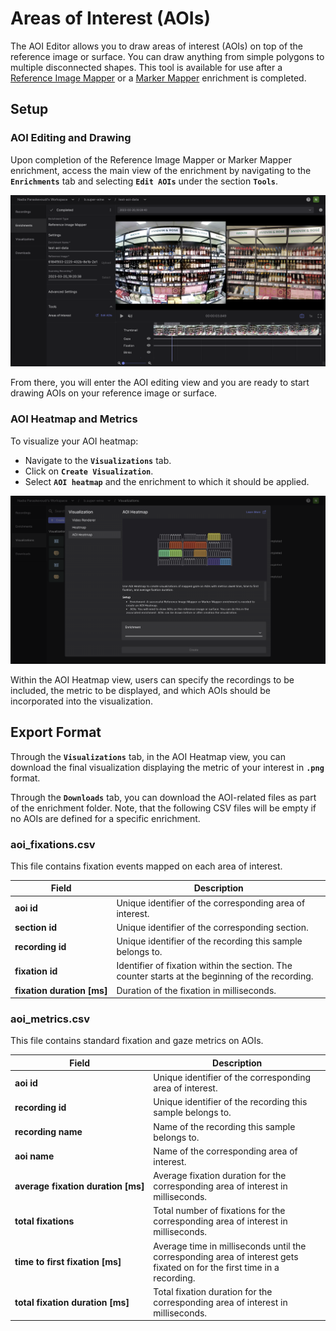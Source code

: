 # Areas of Interest (AOIs)

The AOI Editor allows you to draw areas of interest (AOIs) on top of the reference image or surface. You can draw anything from simple polygons to multiple disconnected shapes. This tool is available for use after a [Reference Image Mapper](https://docs.pupil-labs.com/neon/pupil-cloud/enrichments/reference-image-mapper/) or a [Marker Mapper](https://docs.pupil-labs.com/neon/pupil-cloud/enrichments/marker-mapper/) enrichment is completed.

## Setup

### AOI Editing and Drawing

Upon completion of the Reference Image Mapper or Marker Mapper enrichment, access the main view of the enrichment by navigating to the **`Enrichments`** tab and selecting **`Edit AOIs`** under the section **`Tools`**.

![Edit AOIs](./AOI_enrichment_view.png)

From there, you will enter the AOI editing view and you are ready to start drawing AOIs on your reference image or surface.

<Youtube src="7-9m3Mq-fio"/>

### AOI Heatmap and Metrics

To visualize your AOI heatmap:

- Navigate to the **`Visualizations`** tab.
- Click on **`Create Visualization`**.
- Select **`AOI heatmap`** and the enrichment to which it should be applied.

![View AOI heatmap](./View_AOI_heatmap.png)

Within the AOI Heatmap view, users can specify the recordings to be included, the metric to be displayed, and which AOIs should be incorporated into the visualization.

<Youtube src="Rrb6OKmTCOs"/>

## Export Format

Through the **`Visualizations`** tab, in the AOI Heatmap view, you can download the final visualization displaying the metric of your interest in **`.png`** format. 

Through the **`Downloads`** tab, you can download the AOI-related files as part of the enrichment folder. Note, that the following CSV files will be empty if no AOIs are defined for a specific enrichment.

### aoi_fixations.csv

This file contains fixation events mapped on each area of interest.

| Field                                    | Description                                                                                                                                                            |
| ---------------------------------------- | ---------------------------------------------------------------------------------------------------------------------------------------------------------------------- |
| **aoi id**                           | Unique identifier of the corresponding area of interest.                                               |
| **section id**                       | Unique identifier of the corresponding section.                                                        |
| **recording id**                     | Unique identifier of the recording this sample belongs to.                                             |
| **fixation id**                      | Identifier of fixation within the section. The counter starts at the beginning of the recording.       |
| **fixation&nbsp;duration&nbsp;[ms]**           | Duration of the fixation in milliseconds.                                                              |

### aoi_metrics.csv

This file contains standard fixation and gaze metrics on AOIs.

| Field                                    | Description                                                                                                                                                            |
| ---------------------------------------- | ---------------------------------------------------------------------------------------------------------------------------------------------------------------------- |
| **aoi id**                           | Unique identifier of the corresponding area of interest.                           |
| **recording id**                     | Unique identifier of the recording this sample belongs to.                         |
| **recording name**                   | Name of the recording this sample belongs to.                                      |
| **aoi name**                         | Name of the corresponding area of interest.                                        |
| **average&nbsp;fixation&nbsp;duration&nbsp;[ms]**   | Average fixation duration for the corresponding area of interest in milliseconds.  |
| **total fixations**                  | Total number of fixations for the corresponding area of interest in milliseconds.  |
| **time&nbsp;to&nbsp;first&nbsp;fixation&nbsp;[ms]**      | Average time in milliseconds until the corresponding area of interest gets fixated on for the first time in a recording.                                                                                             |
| **total&nbsp;fixation&nbsp;duration&nbsp;[ms]**     | Total fixation duration for the corresponding area of interest in milliseconds.   |

